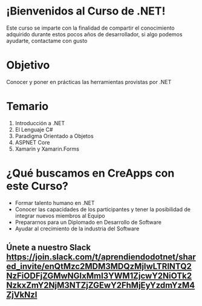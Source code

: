 # ¡Bienvenidos al Curso de .NET!

Este curso se imparte con la finalidad de compartir el conocimiento adquirido durante estos pocos años de desarrollador, si algo podemos ayudarte, contactame con gusto

# Objetivo

Conocer y poner en prácticas las herramientas provistas por .NET

# Temario

1. Introducción a .NET
2. El Lenguaje C#
3. Paradigma Orientado a Objetos
4. ASPNET Core
5. Xamarin y Xamarin.Forms

# ¿Qué buscamos en CreApps con este Curso?
- Formar talento humano en .NET
- Conocer las capacidades de los participantes y tener la posibilidad de integrar nuevos miembros al Equipo
- Prepararnos para un Diplomado en Desarrollo de Software
- Ayudar al crecimiento de la industria del Software

## Únete a nuestro Slack https://join.slack.com/t/aprendiendodotnet/shared_invite/enQtMzc2MDM3MDQzMjIwLTRlNTQ2NzFiODFjZGMwNGIxMmI3YWM1ZjcwY2NiOTk2NzkxZmY2NjM3NTZjZGEwY2FhMjEyYzdmYzM4ZjVkNzI 
